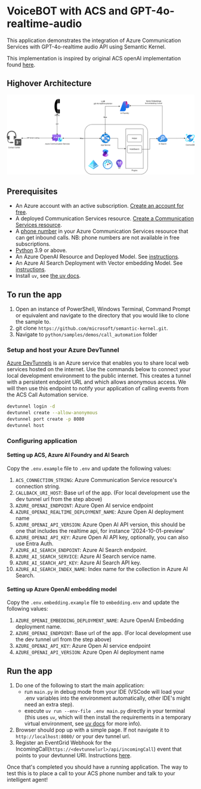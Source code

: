 # VoiceBOT with ACS and GPT-4o-realtime-audio

This application demonstrates the integration of Azure Communication Services with GPT-4o-realtime audio API using Semantic Kernel.

This implementation is inspired by original ACS openAI implementation found [here](https://github.com/Azure-Samples/communication-services-python-quickstarts/tree/main/callautomation-openai-sample).

## Highover Architecture

![image info](./audio-realtime.png)


## Prerequisites

- An Azure account with an active subscription. [Create an account for free](https://azure.microsoft.com/free/?WT.mc_id=A261C142F).
- A deployed Communication Services resource. [Create a Communication Services resource](https://docs.microsoft.com/azure/communication-services/quickstarts/create-communication-resource).
- A [phone number](https://learn.microsoft.com/en-us/azure/communication-services/quickstarts/telephony/get-phone-number) in your Azure Communication Services resource that can get inbound calls. NB: phone numbers are not available in free subscriptions.
- [Python](https://www.python.org/downloads/) 3.9 or above.
- An Azure OpenAI Resource and Deployed Model. See [instructions](https://learn.microsoft.com/en-us/azure/ai-services/openai/how-to/create-resource?pivots=web-portal).
- An Azure AI Search Deployment with Vector embedding Model. See [instructions](ai_search\README.md).
- Install `uv`, see [the uv docs](https://docs.astral.sh/uv/getting-started/installation/).

## To run the app

1. Open an instance of PowerShell, Windows Terminal, Command Prompt or equivalent and navigate to the directory that you would like to clone the sample to.
2. git clone `https://github.com/microsoft/semantic-kernel.git`.
3. Navigate to `python/samples/demos/call_automation` folder

### Setup and host your Azure DevTunnel

[Azure DevTunnels](https://learn.microsoft.com/en-us/azure/developer/dev-tunnels/overview) is an Azure service that enables you to share local web services hosted on the internet. Use the commands below to connect your local development environment to the public internet. This creates a tunnel with a persistent endpoint URL and which allows anonymous access. We will then use this endpoint to notify your application of calling events from the ACS Call Automation service.

```bash
devtunnel login -d
devtunnel create --allow-anonymous
devtunnel port create -p 8080
devtunnel host
```

### Configuring application

#### Setting up ACS, Azure AI Foundry and AI Search

Copy the `.env.example` file to `.env` and update the following values:

1. `ACS_CONNECTION_STRING`: Azure Communication Service resource's connection string.
2. `CALLBACK_URI_HOST`: Base url of the app. (For local development use the dev tunnel url from the step above)
3. `AZURE_OPENAI_ENDPOINT`: Azure Open AI service endpoint
4. `AZURE_OPENAI_REALTIME_DEPLOYMENT_NAME`: Azure Open AI deployment name
5. `AZURE_OPENAI_API_VERSION`: Azure Open AI API version, this should be one that includes the realtime api, for instance '2024-10-01-preview'
6. `AZURE_OPENAI_API_KEY`: Azure Open AI API key, optionally, you can also use Entra Auth.
7. `AZURE_AI_SEARCH_ENDPOINT`: Azure AI Search endpoint.
8. `AZURE_AI_SEARCH_SERVICE`: Azure AI Search service name.
9. `AZURE_AI_SEARCH_API_KEY`: Azure AI Search API key.
10. `AZURE_AI_SEARCH_INDEX_NAME`: Index name for the collection in Azure AI Search.


#### Setting up Azure OpenAI embedding model

Copy the `.env.embedding.example` file to `embedding.env` and update the following values:

1. `AZURE_OPENAI_EMBEDDING_DEPLOYMENT_NAME`: Azure OpenAI Embedding deployment name.
2. `AZURE_OPENAI_ENDPOINT`: Base url of the app. (For local development use the dev tunnel url from the step above)
3. `AZURE_OPENAI_API_KEY`: Azure Open AI service endpoint
4. `AZURE_OPENAI_API_VERSION`: Azure Open AI deployment name


## Run the app

1. Do one of the following to start the main application:
   - run `main.py` in debug mode from your IDE (VSCode will load your .env variables into the environment automatically, other IDE's might need an extra step).
   - execute `uv run --env-file .env main.py` directly in your terminal (this uses `uv`, which will then install the requirements in a temporary virtual environment, see [uv docs](https://docs.astral.sh/uv/guides/scripts) for more info).
2. Browser should pop up with a simple page. If not navigate it to `http://localhost:8080/` or your dev tunnel url.
3. Register an EventGrid Webhook for the IncomingCall(`https://<devtunnelurl>/api/incomingCall`) event that points to your devtunnel URI. Instructions [here](https://learn.microsoft.com/en-us/azure/communication-services/concepts/call-automation/incoming-call-notification).

Once that's completed you should have a running application. The way to test this is to place a call to your ACS phone number and talk to your intelligent agent!
